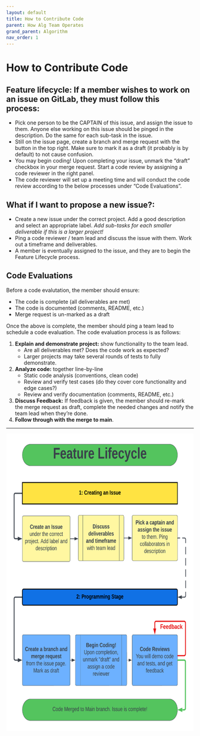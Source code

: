 ```yaml
---
layout: default
title: How to Contribute Code
parent: How Alg Team Operates
grand_parent: Algorithm
nav_order: 1
---
```


# How to Contribute Code

## **Feature lifecycle**: If a member wishes to work on an issue on GitLab, they must follow this process:
    
   - Pick one person to be the CAPTAIN of this issue, and assign the issue to them. Anyone else working on this issue should be pinged in the description. Do the same for each sub-task in the issue.
   - Still on the issue page, create a branch and merge request with the button in the top right. Make sure to mark it as a draft (it probably is by default) to not cause confusion.
   - You may begin coding! Upon completing your issue, unmark the “draft” checkbox in your merge request. Start a code review by assigning a code reviewer in the right panel.
   - The code reviewer will set up a meeting time and will conduct the code review according to the below processes under “Code Evaluations”.


    
## **What if I want to propose a new issue?:**
   
   - Create a new issue under the correct project. Add a good description and select an appropriate label. *Add  sub-tasks for each smaller deliverable if this is a larger project!*
   - Ping a code reviewer / team lead and discuss the issue with them. Work out a timeframe and deliverables.
   - A member is eventually assigned to the issue, and they are to begin the Feature Lifecycle process.
   
    
## **Code Evaluations**
 Before a code evalutation, the member should ensure:
 - The code is complete (all deliverables are met)
 - The code is documented (comments, README, etc.)
 - Merge request is un-marked as a draft

 Once the above is complete, the member should ping a team lead to schedule a code evaluation. The code evaluation process is as follows:
1. **Explain and demonstrate project:** show functionality to the team lead. 
   - Are all deliverables met? Does the code work as expected? 
   - Larger projects may take several rounds of tests to fully demonstrate.
2. **Analyze code:** together line-by-line
   - Static code analysis (conventions, clean code)
   - Review and verify test cases (do they cover core functionality and edge cases?)
   - Review and verify documentation (comments, README, etc.)
3. **Discuss Feedback:** If feedback is given, the member should re-mark the merge request as draft, complete the needed changes and notify the team lead when they’re done.
4. **Follow through with the merge to main**.

***

<p align="center">
  <img src="feature_lifecycle.png" width="700" height="800" />
</p>
